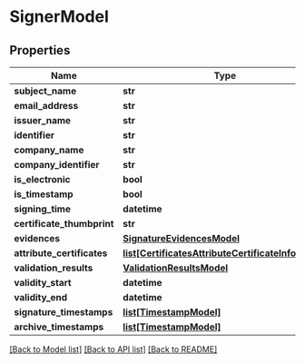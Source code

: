 # SignerModel

## Properties
Name | Type | Description | Notes
------------ | ------------- | ------------- | -------------
**subject_name** | **str** |  | [optional] 
**email_address** | **str** |  | [optional] 
**issuer_name** | **str** |  | [optional] 
**identifier** | **str** |  | [optional] 
**company_name** | **str** |  | [optional] 
**company_identifier** | **str** |  | [optional] 
**is_electronic** | **bool** |  | [optional] 
**is_timestamp** | **bool** |  | [optional] 
**signing_time** | **datetime** |  | [optional] 
**certificate_thumbprint** | **str** |  | [optional] 
**evidences** | [**SignatureEvidencesModel**](SignatureEvidencesModel.md) |  | [optional] 
**attribute_certificates** | [**list[CertificatesAttributeCertificateInfoModel]**](CertificatesAttributeCertificateInfoModel.md) |  | [optional] 
**validation_results** | [**ValidationResultsModel**](ValidationResultsModel.md) |  | [optional] 
**validity_start** | **datetime** |  | [optional] 
**validity_end** | **datetime** |  | [optional] 
**signature_timestamps** | [**list[TimestampModel]**](TimestampModel.md) |  | [optional] 
**archive_timestamps** | [**list[TimestampModel]**](TimestampModel.md) |  | [optional] 

[[Back to Model list]](../README.md#documentation-for-models) [[Back to API list]](../README.md#documentation-for-api-endpoints) [[Back to README]](../README.md)

